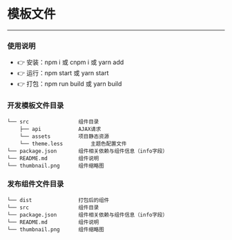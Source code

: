 # 模板文件

---

### 使用说明

- :point_right: 安装：npm i 或 cnpm i 或 yarn add
- :point_right: 运行：npm start 或 yarn start
- :point_right: 打包：npm run build 或 yarn build

### 开发模板文件目录

```shell
└── src                组件目录
    ├── api            AJAX请求
    └── assets         项目静态资源
    └── theme.less         主题色配置文件
└── package.json       组件相关依赖与组件信息（info字段）
└── README.md          组件说明
└── thumbnail.png      组件缩略图
```

### 发布组件文件目录

```shell
└── dist               打包后的组件
└── src                组件目录
└── package.json       组件相关依赖与组件信息（info字段）
└── README.md          组件说明
└── thumbnail.png      组件缩略图
```
